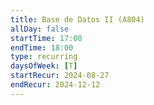 ```yaml
---
title: Base de Datos II (A804)
allDay: false
startTime: 17:00
endTime: 18:00
type: recurring
daysOfWeek: [T]
startRecur: 2024-08-27
endRecur: 2024-12-12
---
```

